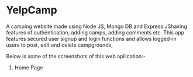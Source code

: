 # YelpCamp
A camping website made using Node JS, Mongo DB and Express JShaving features of authentication, adding camps, adding comments etc. 
This app features secured user signup and login functions and allows logged-in users to post, edit and
delete campgrounds,

Below is some of the screenshots of this web apllication:-

1. Home Page
